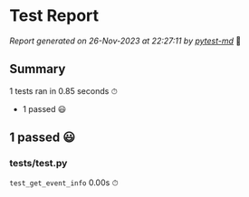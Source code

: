# Test Report

*Report generated on 26-Nov-2023 at 22:27:11 by [pytest-md]* 📝

[pytest-md]: https://github.com/hackebrot/pytest-md

## Summary

1 tests ran in 0.85 seconds ⏱

- 1 passed 😃

## 1 passed 😃

### tests/test.py

`test_get_event_info` 0.00s ⏱
